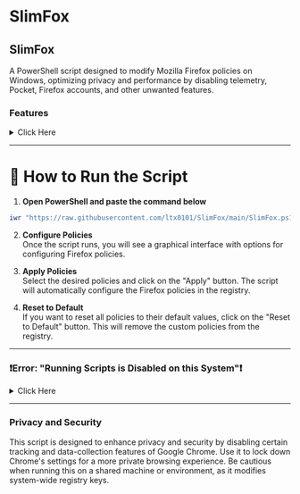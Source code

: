 # SlimFox


## SlimFox
A PowerShell script designed to modify Mozilla Firefox policies on Windows, optimizing privacy and performance by disabling telemetry, Pocket, Firefox accounts, and other unwanted features.

### Features  
<details>  
<summary> Click Here </summary>

- **Disable Telemetry**  
  Prevents Firefox from collecting and sending telemetry data.

- **Disable Pocket**  
  Removes Pocket integration from Firefox.
  
- **Disable Firefox Accounts**  
  Blocks Firefox sync and account-related features.
  
- **Disable Crash Reporter**  
  Prevents Firefox from sending crash reports.
  
- **Disable Studies**  
  Stops Firefox from running studies that collect user data.
  
- **Disable Extension Recommendations**  
  Prevents Firefox from recommending extensions based on browsing behavior.
  
- **Disable Search Suggestions**  
  Stops Firefox from showing search suggestions.

- **Disable Prefetching**  
  Prevents Firefox from preloading pages and DNS queries to save bandwidth and enhance privacy.

- **Disable Captive Portal**  
  Disables captive portal detection.

- **Disable Firefox View**  
  Removes the Firefox View feature.

- **Disable Form Autofill**  
  Turns off automatic form filling.

- **Disable Location Services**  
  Prevents websites from accessing location services.

- **Disable WebRTC**  
  Prevents IP leaks through WebRTC.

- **Disable Hardware Acceleration**  
  Forces Firefox to use software rendering.

</details>

---

# 🚀 How to Run the Script

1. **Open PowerShell and paste the command below**  
```ps1
iwr "https://raw.githubusercontent.com/ltx0101/SlimFox/main/SlimFox.ps1" -OutFile "SlimFox.ps1"; .\SlimFox.ps1
```
2. **Configure Policies**  
   Once the script runs, you will see a graphical interface with options for configuring Firefox policies.

3. **Apply Policies**  
   Select the desired policies and click on the "Apply" button. The script will automatically configure the Firefox policies in the registry.

4. **Reset to Default**  
   If you want to reset all policies to their default values, click on the "Reset to Default" button. This will remove the custom policies from the registry.

---

### ❗Error: "Running Scripts is Disabled on this System"❗ 
<details>  
<summary> Click Here </summary>

If you encounter the error **"Running Scripts is Disabled on this System"**, it means that PowerShell's execution policy is preventing scripts from running for security reasons.

To resolve this, follow these steps:

1. **Open PowerShell as Administrator**  
   
2. **Change the Execution Policy**  
   Run the following command in the PowerShell window to allow locally-created scripts to run:

   ```ps1
   Set-ExecutionPolicy -ExecutionPolicy RemoteSigned
   ```
</details>

---

### Privacy and Security

This script is designed to enhance privacy and security by disabling certain tracking and data-collection features of Google Chrome. Use it to lock down Chrome's settings for a more private browsing experience. Be cautious when running this on a shared machine or environment, as it modifies system-wide registry keys.
